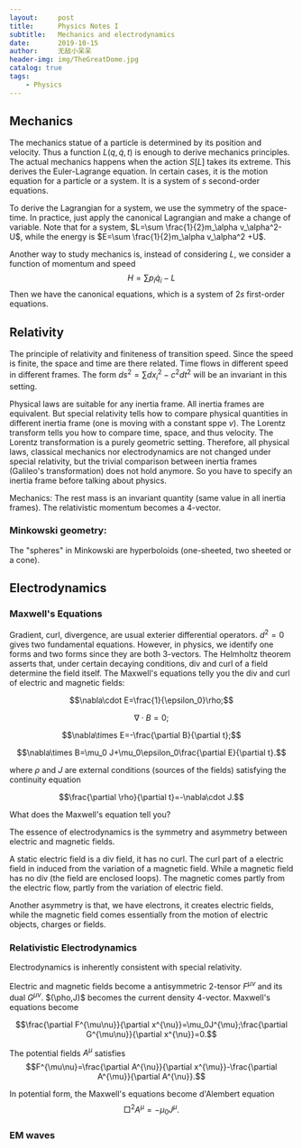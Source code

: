 ```yaml
---
layout:     post
title:      Physics Notes I
subtitle:   Mechanics and electrodynamics
date:       2019-10-15
author:     无敌小呆呆
header-img: img/TheGreatDome.jpg
catalog: true
tags:
    - Physics
---
```




## Mechanics

The mechanics statue of a particle is determined by its position and velocity. Thus a function $L(q,\dot{q},t)$ is enough to derive mechanics principles. The actual mechanics happens when the action $S[L]$ takes its extreme. This derives the Euler-Lagrange equation. In certain cases, it is the motion equation for a particle or a system. It is a system of $s$ second-order equations.

To derive the Lagrangian for a system, we use the symmetry of the space-time. In practice, just apply the canonical Lagrangian and make a change of variable. Note that for a system, $L=\sum \frac{1}{2}m_\alpha v_\alpha^2-U$, while the energy is $E=\sum \frac{1}{2}m_\alpha v_\alpha^2 +U$.

Another way to study mechanics is, instead of considering $L$, we consider a function of momentum and speed
$$H=\sum p_i\dot{q}_i-L$$
Then we have the canonical equations, which is a system of $2s$ first-order equations.

## Relativity

The principle of relativity and finiteness of transition speed. Since the speed is finite, the space and time are there related. Time flows in different speed in different frames. The form $ds^2=\sum dx_i^2-c^2dt^2$ will be an invariant in this setting.


Physical laws are suitable for any inertia frame. All inertia frames are equivalent. But special relativity tells how to compare physical quantities in different inertia frame (one is moving with a constant sppe $v$). The Lorentz transform tells you how to compare time, space, and thus velocity. The Lorentz  transformation is a purely geometric setting. Therefore, all physical laws, classical mechanics nor electrodynamics are not changed under special relativity, but the trivial comparison between inertia frames (Galileo's transformation) does not hold anymore. So you have to specify an inertia frame before talking about physics. 

Mechanics: The rest mass is an invariant quantity (same value in all inertia frames). The relativistic momentum becomes a 4-vector. 

### Minkowski geometry:

The "spheres" in Minkowski are hyperboloids (one-sheeted, two sheeted or a cone). 


## Electrodynamics
### Maxwell's Equations

Gradient, curl, divergence, are usual exterier differential operators. $d^2=0$ gives two fundamental equations. However, in physics, we identify one forms and two forms since they are both $3$-vectors. The Helmholtz theorem asserts that, under certain decaying conditions, div and curl of a field determine the field itself. The Maxwell's equations telly you the div and curl of electric and magnetic fields:

$$\nabla\cdot E=\frac{1}{\epsilon_0}\rho;$$

$$\nabla \cdot B=0;$$


$$\nabla\times E=-\frac{\partial B}{\partial t};$$

$$\nabla\times B=\mu_0 J+\mu_0\epsilon_0\frac{\partial E}{\partial t}.$$

where $\rho$ and $J$ are external conditions (sources  of the fields) satisfying the continuity equation

$$\frac{\partial \rho}{\partial t}=-\nabla\cdot J.$$

What does the Maxwell's equation tell you?

The essence of electrodynamics is the symmetry and asymmetry between electric and magnetic fields.

A static electric field is a div field, it has no curl. The curl part of a electric field in induced from the variation of a magnetic field. While a magnetic field has no div (the field are enclosed loops). The magnetic comes partly from the electric flow, partly from the variation of electric field.

Another asymmetry is that, we have electrons, it creates electric fields, while the magnetic field comes essentially from the motion of electric objects, charges or fields.

### Relativistic Electrodynamics

Electrodynamics is inherently consistent with special relativity.
 
Electric and magnetic fields become a antisymmetric $2$-tensor $F^{\mu\nu}$ and its dual $G^{\mu\nu}$. $(\pho,J)$ becomes the current density $4$-vector. Maxwell's equations become

$$\frac{\partial F^{\mu\nu}}{\partial x^{\nu}}=\mu_0J^{\mu};\frac{\partial G^{\mu\nu}}{\partial x^{\nu}}=0.$$

The potential fields $A^{\mu}$ satisfies
$$F^{\mu\nu}=\frac{\partial A^{\nu}}{\partial x^{\mu}}-\frac{\partial A^{\mu}}{\partial A^{\nu}}.$$

In potential form, the Maxwell's equations become d'Alembert equation
$$\Box^2A^{\mu}=-\mu_0J^{\mu}.$$
### EM waves



